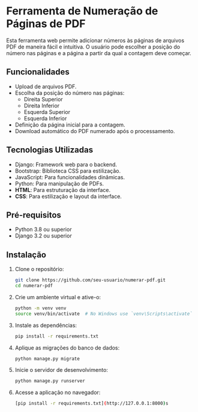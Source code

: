 # Ferramenta de Numeração de Páginas de PDF

Esta ferramenta web permite adicionar números às páginas de arquivos PDF de maneira fácil e intuitiva. O usuário pode escolher a posição do número nas páginas e a página a partir da qual a contagem deve começar.

## Funcionalidades

- Upload de arquivos PDF.
- Escolha da posição do número nas páginas:
  - Direita Superior
  - Direita Inferior
  - Esquerda Superior
  - Esquerda Inferior
- Definição da página inicial para a contagem.
- Download automático do PDF numerado após o processamento.

## Tecnologias Utilizadas

- Django: Framework web para o backend.
- Bootstrap: Biblioteca CSS para estilização.
- JavaScript: Para funcionalidades dinâmicas.
- Python: Para manipulação de PDFs.
- **HTML**: Para estruturação da interface.
- **CSS**: Para estilização e layout da interface.

## Pré-requisitos

- Python 3.8 ou superior
- Django 3.2 ou superior

## Instalação

1. Clone o repositório:

   ```bash
   git clone https://github.com/seu-usuario/numerar-pdf.git
   cd numerar-pdf

2. Crie um ambiente virtual e ative-o:
   
   ```bash
   python -m venv venv
   source venv/bin/activate  # No Windows use `venv\Scripts\activate`

3. Instale as dependências:

    ```bash
   pip install -r requirements.txt

4. Aplique as migrações do banco de dados:

    ```bash
   python manage.py migrate

5. Inicie o servidor de desenvolvimento:

    ```bash
   python manage.py runserver

6. Acesse a aplicação no navegador:

    ```bash
   [pip install -r requirements.txt](http://127.0.0.1:8000)s

   

